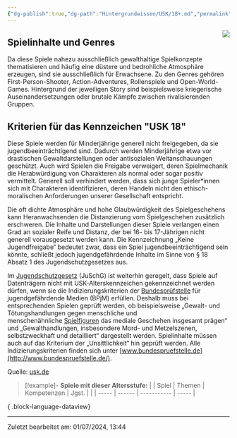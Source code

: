 ```yaml
---
{"dg-publish":true,"dg-path":"Hintergrundwissen/USK/18+.md","permalink":"/hintergrundwissen/usk/18/","title":"USK 18","noteIcon":"1"}
---
```


<img src= "https://usk.de/wp-content/uploads/2019/06/usk18-300x300.png" style="float:right">

## Spielinhalte und Genres
Da diese Spiele nahezu ausschließlich gewalthaltige Spielkonzepte thematisieren und häufig eine düstere und bedrohliche Atmosphäre erzeugen, sind sie ausschließlich für Erwachsene. Zu den Genres gehören First-Person-Shooter, Action-Adventures, Rollenspiele und Open-World-Games. Hintergrund der jeweiligen Story sind beispielsweise kriegerische Auseinandersetzungen oder brutale Kämpfe zwischen rivalisierenden Gruppen.
## Kriterien für das Kennzeichen "USK 18"
Diese Spiele werden für Minderjährige generell nicht freigegeben, da sie jugendbeeinträchtigend sind. Dadurch werden Minderjährige etwa vor drastischen Gewaltdarstellungen oder antisozialen Weltanschauungen geschützt. Auch wird Spielen die Freigabe verweigert, deren Spielmechanik die Herabwürdigung von Charakteren als normal oder sogar positiv vermittelt. Generell soll verhindert werden, dass sich junge Spieler*innen sich mit Charakteren identifizieren, deren Handeln nicht den ethisch-moralischen Anforderungen unserer Gesellschaft entspricht.

Die oft dichte Atmosphäre und hohe Glaubwürdigkeit des Spielgeschehens kann Heranwachsenden die Distanzierung vom Spielgeschehen zusätzlich erschweren. Die Inhalte und Darstellungen dieser Spiele verlangen einen Grad an sozialer Reife und Distanz, der bei 16- bis 17-Jährigen nicht generell vorausgesetzt werden kann. Die Kennzeichnung „Keine Jugendfreigabe“ bedeutet zwar, dass ein Spiel jugendbeeinträchtigend sein könnte, schließt jedoch jugendgefährdende Inhalte im Sinne von § 18 Absatz 1 des Jugendschutzgesetzes aus.

Im [Jugendschutzgesetz](https://usk.de/alle-lexikonbegriffe/jugendschutzgesetz/) (JuSchG) ist weiterhin geregelt, dass Spiele auf Datenträgern nicht mit USK-Alterskennzeichen gekennzeichnet werden dürfen, wenn sie die Indizierungskriterien der [Bundesprüfstelle](https://usk.de/alle-lexikonbegriffe/bundeszentrale-fuer-kinder-und-jugendmedienschutz/) für jugendgefährdende Medien (BPjM) erfüllen. Deshalb muss bei entsprechenden Spielen geprüft werden, ob beispielsweise „Gewalt- und Tötungshandlungen gegen menschliche und menschenähnliche [Spielfiguren](https://usk.de/alle-lexikonbegriffe/spielfigur/) das mediale Geschehen insgesamt prägen“ und „Gewalthandlungen, insbesondere Mord- und Metzelszenen, selbstzweckhaft und detailliert“ dargestellt werden. Spielinhalte müssen auch auf das Kriterium der „Unsittlichkeit“ hin geprüft werden. Alle Indizierungskriterien finden sich unter [www.bundespruefstelle.de](http://www.bundespruefstelle.de/).

Quelle: [usk.de](https://usk.de/alle-lexikonbegriffe/usk-ab-18-jahren/)

>[!example]- **Spiele mit dieser Altersstufe:**
> |  | Spiel | Themen | Kompetenzen | Jgst. |
> |  | ----- | ------ | ----------- | ----- |
> 
{ .block-language-dataview}

---
Zuletzt bearbeitet am: 01/07/2024, 13:44